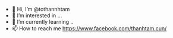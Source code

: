 - 👋 Hi, I’m @tothannhtam
- 👀 I’m interested in ...
- 🌱 I’m currently learning ..
- 📫 How to reach me https://www.facebook.com/thanhtam.cun/

<!---
tothannhtam/tothannhtam is a ✨ special ✨ repository because its `README.md` (this file) appears on your GitHub profile.
You can click the Preview link to take a look at your changes.
--->
